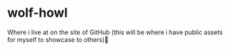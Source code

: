 # wolf-howl
Where i live at on the site of GitHub (this will be where i have public assets for myself to showcase to others)👀
